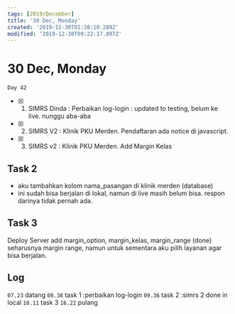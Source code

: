 ```yaml
---
tags: [2019/December]
title: '30 Dec, Monday'
created: '2019-12-30T01:38:10.289Z'
modified: '2019-12-30T09:22:17.097Z'
---
```


# 30 Dec, Monday

`Day 42`

- [X] 1. SIMRS Dinda : Perbaikan log-login : updated to testing, belum ke live. nunggu aba-aba
- [X] 2. SIMRS V2 : Klinik PKU Merden. Pendaftaran ada notice di javascript. 
- [X] 3. SIMRS v2 : Klinik PKU Merden. Add Margin Kelas

## Task 2
- aku tambahkan kolom nama_pasangan di klinik merden (database)
- ini sudah bisa berjalan di lokal, namun di live masih belum bisa. respon darinya tidak pernah ada.

## Task 3
Deploy Server
add margin_option, margin_kelas, margin_range (done) seharusnya margin range, namun untuk sementara aku pilih layanan agar bisa berjalan. 

## Log
`07.23` datang
`08.38` task 1 :perbaikan log-login
`09.36` task 2 :simrs 2 done in local
`10.11` task 3 
`16.22` pulang

